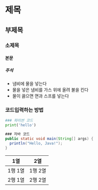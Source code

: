 # 제목
## 부제목
### 소제목
#### 본문
##### 주석
- 냄비에 물을 넣는다
- 물을 넣은 냄비를 가스 위에 올려 불을 킨다
- 물이 끓으면 면과 스프를 넣는다

### 코드입력하는 방법


```python
### 파이썬 코드
print('hello')
```

```java
### 자바 코드
public static void main(String[] args) {
  println("Hello, Java!");
}
```

|1열|2열|
|----|----|
|1행 1열|1행 2열|
|2행 1열|2행 2열|
